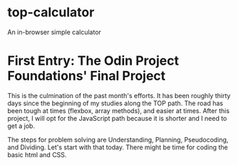 # top-calculator
An in-browser simple calculator

# First Entry: The Odin Project Foundations' Final Project

This is the culmination of the past month's efforts. It has been roughly 
thirty days since the beginning of my studies along the TOP path. The
road has been tough at times (flexbox, array methods), and easier at times.
After this project, I will opt for the JavaScript path because it is shorter
and I need to get a job.

The steps for problem solving are Understanding, Planning, Pseudocoding, and
Dividing. Let's start with that today. There might be time for coding the basic
html and CSS.